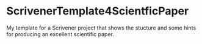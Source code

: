 # ScrivenerTemplate4ScientficPaper
My template for a Scrivener project that shows the stucture and some hints for producing an excellent scientific paper.
